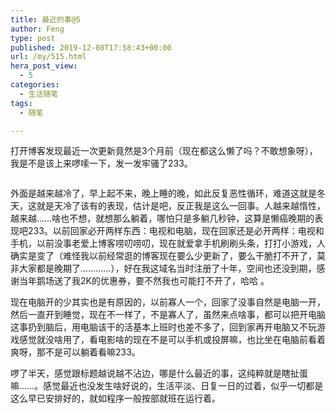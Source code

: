 ```yaml
---
title: 最近的事@5
author: Feng
type: post
published: 2019-12-08T17:58:43+00:00
url: /my/515.html
hera_post_view:
  - 5
categories:
  - 生活随笔
tags:
  - 随笔

---
```

打开博客发现最近一次更新竟然是3个月前（现在都这么懒了吗？不敢想象呀），我是不是该上来啰嗦一下，发一发牢骚了233。

<div class="wp-block-image">
  <figure class="aligncenter size-large"><img decoding="async" src="https://cdn.lancn.cn/wp-content/uploads/2019/12/2019len.jpg" alt="" class="wp-image-516" /></figure>
</div>

外面是越来越冷了，早上起不来，晚上睡的晚，如此反复恶性循环，难道这就是冬天，这就是天冷了该有的表现，估计是吧，反正我是这么一回事。人越来越惰性，越来越……啥也不想，就想那么躺着，哪怕只是多躺几秒钟，这算是懒癌晚期的表现吧233。以前回家必开两样东西：电视和电脑，现在回家还是必开两样：电视和手机，以前没事老爱上博客唠叨唠叨，现在就爱拿手机刷刷头条，打打小游戏，人确实是变了（难怪我以前经常逛的博客现在要么少更新了，要么干脆打不开了，莫非大家都是晚期了…………），好在我这域名当时注册了十年，空间也还没到期，感谢当年鹅场送了我2K的优惠券，要不然我也可能打不开了，哈哈 。

现在电脑开的少其实也是有原因的，以前寡人一个，回家了没事自然是电脑一开，然后一直开到睡觉，现在不一样了，不是寡人了，虽然来点啥事，都可以把开电脑这事扔到脑后，用电脑该干的活基本上班时也差不多了，回到家再开电脑又不玩游戏感觉就没啥用了，看电影啥的现在不是可以手机或投屏嘛，也比坐在电脑前看着爽呀，那不是可以躺着看嘛233。

啰了半天，感觉跟标题越说越不沾边，哪是什么最近的事，这纯粹就是瞎扯蛋嘛……。感觉最近也没发生啥好说的，生活平淡、日复一日的过着，似乎一切都是这么早已安排好的，就如程序一般按部就班在运行着。